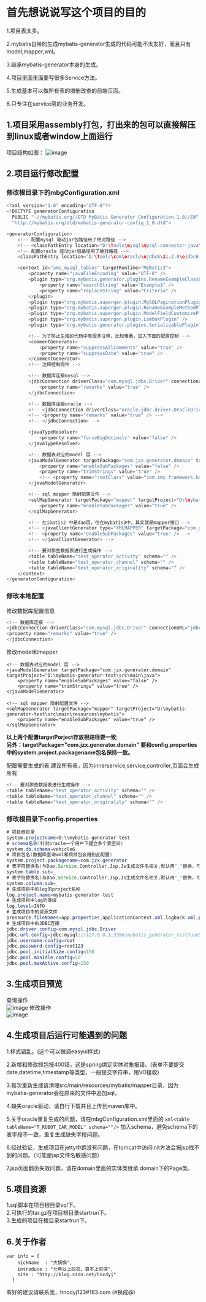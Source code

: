 # 首先想说说写这个项目的目的<br/>

1.项目表太多。

2.mybatis自带的生成mybatis-generator生成的代码可能不太友好，而且只有model,mapper,xml。

3.继承mybatis-generator本身的生成。

4.项目里面里面要写很多Service方法。

5.生成基本可以做所有表的增删改查的前端页面。

6.只专注在service层的业务开发。

## 1.项目采用assembly打包，打出来的包可以直接解压到linux或者window上面运行

项目结构如图：
![image](https://github.com/hncdyj123/super-mybatis-generator/blob/master/image/project.jpg)

## 2.项目运行修改配置
### 修改根目录下的mbgConfiguration.xml<br/>
```Java
<?xml version="1.0" encoding="UTF-8"?>
<!DOCTYPE generatorConfiguration
  PUBLIC "-//mybatis.org//DTD MyBatis Generator Configuration 1.0//EN"
  "http://mybatis.org/dtd/mybatis-generator-config_1_0.dtd">

<generatorConfiguration>
	<!-- 配置mysql 驱动jar包路径用了绝对路径 -->
	<!-- <classPathEntry location="D:\Tools\mysql\mysql-connector-java\5.1.34\mysql-connector-java-5.1.34.jar" /> -->
	<!-- 配置oracle 驱动jar包路径用了绝对路径 -->
	<classPathEntry location="D:\Tools\com\oracle\ojdbc6\11.2.0\ojdbc6-11.2.0.jar" />

	<context id="ams_mysql_tables" targetRuntime="MyBatis3">
		<property name="javaFileEncoding" value="UTF-8" />
		<plugin type="org.mybatis.generator.plugins.RenameExampleClassPlugin">
			<property name="searchString" value="Example$" />
			<property name="replaceString" value="Criteria" />
		</plugin>
		<plugin type="org.mybatis.supergen.plugin.MySQLPaginationPlugin" />
		<plugin type="org.mybatis.supergen.plugin.RenameExampleMethodPlugin" />
		<plugin type="org.mybatis.supergen.plugin.ModelFieldCustomizePlugin" />
		<plugin type="org.mybatis.supergen.plugin.LombokPlugin" />
		<plugin type="org.mybatis.generator.plugins.SerializablePlugin" />

		<!-- 为了防止生成的代码中有很多注释，比较难看，加入下面的配置控制 -->
		<commentGenerator>
			<property name="suppressAllComments" value="true" />
			<property name="suppressDate" value="true" />
		</commentGenerator>
		<!-- 注释控制完毕 -->

		<!-- 数据库连接mysql -->
		<jdbcConnection driverClass="com.mysql.jdbc.Driver" connectionURL="jdbc:mysql://127.0.0.1:3306/mybatis_generator_test?characterEncoding=utf8" userId="root" password="root123">
			<property name="remarks" value="true" />
		</jdbcConnection>

		<!-- 数据库连接oracle -->
		<!-- <jdbcConnection driverClass="oracle.jdbc.driver.OracleDriver" connectionURL="jdbc:oracle:thin:@192.168.1.222:1521:mybatis_generator_test" userId="vehicle" password="vehicle_2022"> -->
		<!-- <property name="remarks" value="true" /> -->
		<!-- </jdbcConnection> -->

		<javaTypeResolver>
			<property name="forceBigDecimals" value="false" />
		</javaTypeResolver>

		<!-- 数据表对应的model 层 -->
		<javaModelGenerator targetPackage="com.jzx.generator.domain" targetProject="D:\mybatis-generator-test\src\main\java">
			<property name="enableSubPackages" value="false" />
			<property name="trimStrings" value="true" />
			<!-- <property name="rootClass" value="com.smy.framework.base.BaseEntity" /> -->
		</javaModelGenerator>

		<!-- sql mapper 隐射配置文件 -->
		<sqlMapGenerator targetPackage="mapper" targetProject="D:\mybatis-generator-test\src\main\resources\mybatis">
			<property name="enableSubPackages" value="true" />
		</sqlMapGenerator>

		<!-- 在ibatis2 中是dao层，但在mybatis3中，其实就是mapper接口 -->
		<!-- <javaClientGenerator type="XMLMAPPER" targetPackage="com.yihaomen.inter" targetProject="src"> -->
		<!-- <property name="enableSubPackages" value="true" /> -->
		<!-- </javaClientGenerator> -->

		<!-- 要对那些数据表进行生成操作 -->
		<table tableName="test_operator_activity" schema="" />
		<table tableName="test_operator_channel" schema="" />
		<table tableName="test_operator_originality" schema="" />
	</context>
</generatorConfiguration>
```

### 修改本地配置<br/>
修改数据库配置信息<br/>
```Java
<!-- 数据库连接 -->
<jdbcConnection driverClass="com.mysql.jdbc.Driver" connectionURL="jdbc:mysql://127.0.0.1:3306/mybatis_generator_test?characterEncoding=utf8" userId="root" password="root">
<property name="remarks" value="true" />
</jdbcConnection>
```

修改model和mapper

```
<!-- 数据表对应的model 层 -->
<javaModelGenerator targetPackage="com.jzx.generator.domain" targetProject="D:\mybatis-generator-test\src\main\java">
	<property name="enableSubPackages" value="false" />
	<property name="trimStrings" value="true" />
</javaModelGenerator>
```

```
<!-- sql mapper 隐射配置文件 -->
<sqlMapGenerator targetPackage="mapper" targetProject="D:\mybatis-generator-test\src\main\resources\mybatis">
	<property name="enableSubPackages" value="true" />
</sqlMapGenerator>
```

**以上两个配置targetPorject存放根路径要一致**;<br/>
**另外：targetPackage="com.jzx.generator.domain" 要和config.properties中的system.project.packagename包名保持一致。**

配置需要生成的表,建议所有表，因为innerservice,service,controller,页面会生成所有<br/>
```Java
<!-- 要对那些数据表进行生成操作 -->
<table tableName="test_operator_activity" schema="" />
<table tableName="test_operator_channel" schema="" />
<table tableName="test_operator_originality" schema="" />
```

### 修改根目录下config.properties
```Java
# 项目根目录
system.projectname=D:\\mybatis-generator-test
# schema名称(针对oracle一个用户下建立多个表空间)
system.db.schema=vehicle6
# 项目包名(数据库查询xml和项目包会用到此配置)
system.project.packagename=com.jzx.generator
# 表字符替换名(与Dao,Service,Controller,Jsp,Js生成文件名相关,默认用"_"替换，可不配置)
system.table.sub=_
# 表字符替换名(与Dao,Service,Controller,Jsp,Js生成文件名相关,默认用"_"替换，可不配置)
system.column.sub=_
# 生成项目中的log的project名称
log.project.name=mybatis-generator-test
# 生成项目中log的等级
log.level=INFO
# 生成项目中的资源文件
prosource.fileNames=app.properties,applicationContext.xml,logback.xml,pom.xml
# 生成项目中的JDBC连接
jdbc.driver.config=com.mysql.jdbc.Driver
jdbc.url.config=jdbc:mysql://127.0.0.1:3306/mybatis_generator_test?useUnicode=true&characterEncoding=UTF-8&allowMultiQueries=true&zeroDateTimeBehavior=convertToNull
jdbc.username.config=root
jdbc.password.config=root123
jdbc.pool.initialSize.config=150
jdbc.pool.minIdle.config=50
jdbc.pool.maxActive.config=150
```

## 3.生成项目预览
查询操作<br/>
![image](https://github.com/hncdyj123/super-mybatis-generator/blob/master/image/search.jpg)
修改操作<br/>
![image](https://github.com/hncdyj123/super-mybatis-generator/blob/master/image/update.jpg)

## 4.生成项目后运行可能遇到的问题
1.样式错乱。(这个可以微调easyui样式)

2.新增和修改抓包报400错，这是spring绑定实体对象报错。(表单不要提交date,datetime,timestamp等类型，一般提交字符串，用VO接收)

3.每次重新生成请清理src/main/resources/mybatis/mapper目录，因为mybatis-generator会在原来的文件中追加sql。

4.缺失oracle驱动，请自行下载并且上传到maven库中。

5.关于oracle重复生成的问题，请在mbgConfiguration.xml里面的
```xml<table tableName="T_ROBOT_CAR_MODEL" schema=""/>```
加入schema，避免schema下的表字段不一致，重复生成缺失字段问题。

6.经过验证，生成项目在jetty中跑没有问题，在tomcat中访问init方法会报jsp找不到的问题。（可能是jsp文件名敏感问题）

7.jsp页面翻页失效问题，请在domain里面的实体类继承 domain下的Page类。<br/>

## 5.项目资源
1.sql脚本在项目根目录sql下。<br/>
2.可执行的tar.gz在项目根目录startrun下。<br/>
3.生成的项目在根目录startrun下。<br/>

## 6.关于作者
```
var info = {
    nickName  : "杰锅锅",
    introduce : "七年以上码农，算不上资深",
    site : "http://blog.csdn.net/hncdyj"
  }
```
有好的建议请联系我，hncdyj123#163.com (#换成@) <br/>